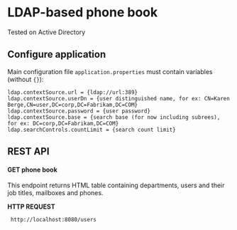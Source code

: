 # LDAP-based phone book

Tested on Active Directory

## Configure application

Main configuration file `application.properties` must contain variables (without `{}`):

```
ldap.contextSource.url = {ldap://url:389}
ldap.contextSource.userDn = {user distinguished name, for ex: CN=Karen Berge,CN=user,DC=corp,DC=Fabrikam,DC=COM}
ldap.contextSource.password = {user password}
ldap.contextSource.base = {search base (for now including subrees), for ex: DC=corp,DC=Fabrikam,DC=COM}
ldap.searchControls.countLimit = {search count limit}
```

## REST API

#### GET phone book

This endpoint returns HTML table containing departments, users and their job titles, mailboxes and phones.

**HTTP REQUEST**

```
 http://localhost:8080/users
```
